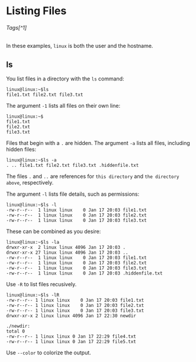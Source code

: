 # Listing Files
###### Tags[^1]

[1^]: #ls

In these examples, `linux` is both the user and the hostname. 


## ls

You list files in a directory with the `ls` command:

```
linux@linux:~$ls
file1.txt file2.txt file3.txt
```

The argument `-1` lists all files on their own line: 

```
linux@linux:~$
file1.txt
file2.txt
file3.txt
```

Files that begin with a `.` are hidden. The argument `-a` lists all files, including hidden files:

```
linux@linux:~$ls -a
. .. file1.txt file2.txt file3.txt .hiddenfile.txt
```

The files `.` and `..` are references for `this directory` and `the directory above`, respectively. 

The argument `-l` lists file details, such as permissions:

```
linux@linux:~$ls -l
-rw-r--r--  1 linux linux    0 Jan 17 20:03 file1.txt
-rw-r--r--  1 linux linux    0 Jan 17 20:03 file2.txt
-rw-r--r--  1 linux linux    0 Jan 17 20:03 file3.txt
```

These can be combined as you desire:

```
linux@linux:~$ls -la
drwxr-xr-x  2 linux linux 4096 Jan 17 20:03 .
drwxr-xr-x 27 linux linux 4096 Jan 17 20:03 ..
-rw-r--r--  1 linux linux    0 Jan 17 20:03 file1.txt
-rw-r--r--  1 linux linux    0 Jan 17 20:03 file2.txt
-rw-r--r--  1 linux linux    0 Jan 17 20:03 file3.txt
-rw-r--r--  1 linux linux    0 Jan 17 20:03 .hiddenfile.txt
```

Use `-R` to list files recusively. 

```
linux@linux:~$ls -lR
-rw-r--r-- 1 linux linux    0 Jan 17 20:03 file1.txt
-rw-r--r-- 1 linux linux    0 Jan 17 20:03 file2.txt
-rw-r--r-- 1 linux linux    0 Jan 17 20:03 file3.txt
drwxr-xr-x 2 linux linux 4096 Jan 17 22:30 newdir

./newdir:
total 0
-rw-r--r-- 1 linux linux 0 Jan 17 22:29 file4.txt
-rw-r--r-- 1 linux linux 0 Jan 17 22:29 file5.txt
```

Use `--color` to colorize the output. 

